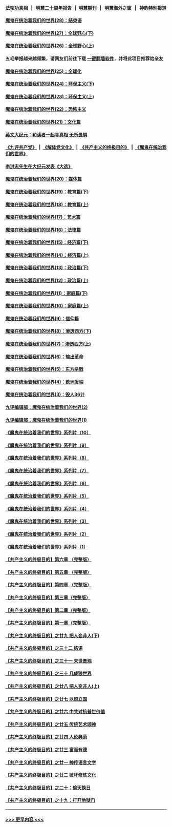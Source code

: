 #### [法轮功真相](https://github.com/gfw-breaker/truth/blob/master/README.md?t=0) &nbsp;&nbsp;|&nbsp;&nbsp; [明慧二十周年报告](https://github.com/gfw-breaker/mh-reports/blob/master/README.md?t=0) &nbsp;&nbsp;|&nbsp;&nbsp;[明慧期刊](https://github.com/gfw-breaker/mh-qikan) &nbsp;&nbsp;|&nbsp;&nbsp; [明慧海外之窗](https://github.com/gfw-breaker/mh-news/blob/master/README.md?t=0) &nbsp;&nbsp;|&nbsp;&nbsp; [神韵特别报道](https://github.com/gfw-breaker/mh-news/blob/master/shenyun.md?t=0)
#### [魔鬼在统治着我们的世界(28)：结束语](../pages/nsc422/n10936246.md?t=07150801) 
#### [魔鬼在统治着我们的世界(27)：全球野心(下)](../pages/nsc422/n10928319.md?t=07150801) 
#### [魔鬼在统治着我们的世界(26)：全球野心(上)](../pages/nsc422/n10900318.md?t=07150801) 
#### 五毛举报越来越频繁，请网友们前往下载 [一键翻墙软件](https://github.com/gfw-breaker/ssr-accounts)，并将此项目推荐给亲友
#### [魔鬼在统治着我们的世界(25)：全球化](../pages/nsc422/n10788205.md?t=07150801) 
#### [魔鬼在统治着我们的世界(24)：环保主义(下)](../pages/nsc422/n10695307.md?t=07150801) 
#### [魔鬼在统治着我们的世界(23)：环保主义(上)](../pages/nsc422/n10688613.md?t=07150801) 
#### [魔鬼在统治着我们的世界(22)：恐怖主义](../pages/nsc422/n10614727.md?t=07150801) 
#### [魔鬼在统治着我们的世界(21)：文化篇](../pages/nsc422/n10597706.md?t=07150801) 
#### [英文大纪元：和读者一起寻真相 无所畏惧](../pages/nsc422/n12542027.md?t=07150801) 
#### [《九评共产党》](https://github.com/begood0513/9ping.md/blob/master/README.md) &nbsp;|&nbsp; [《解体党文化》](../../../../jtdwh.md/blob/master/README.md)  &nbsp;|&nbsp; [《共产主义的终极目的》](../../../../gczydzjmd.md/blob/master/README.md) &nbsp;|&nbsp; [《魔鬼在统治我们的世界》](../../../../mgztzwmdsj.md/blob/master/README.md) 
#### [李洪志先生在大纪元发表《大选》](../pages/nsc422/n12534746.md?t=07150801) 
#### [魔鬼在统治着我们的世界(20)：媒体篇](../pages/nsc422/n10586579.md?t=07150801) 
#### [魔鬼在统治着我们的世界(19)：教育篇(下)](../pages/nsc422/n10564808.md?t=07150801) 
#### [魔鬼在统治着我们的世界(18)：教育篇(上)](../pages/nsc422/n10526970.md?t=07150801) 
#### [魔鬼在统治着我们的世界(17)：艺术篇](../pages/nsc422/n10499093.md?t=07150801) 
#### [魔鬼在统治着我们的世界(16)：法律篇](../pages/nsc422/n10485969.md?t=07150801) 
#### [魔鬼在统治着我们的世界(15)：经济篇(下)](../pages/nsc422/n10469975.md?t=07150801) 
#### [魔鬼在统治着我们的世界(14)：经济篇(上)](../pages/nsc422/n10457370.md?t=07150801) 
#### [魔鬼在统治着我们的世界(13)：政治篇(下)](../pages/nsc422/n10448270.md?t=07150801) 
#### [魔鬼在统治着我们的世界(12)：政治篇(上)](../pages/nsc422/n10444576.md?t=07150801) 
#### [魔鬼在统治着我们的世界(11)：家庭篇(下)](../pages/nsc422/n10440961.md?t=07150801) 
#### [魔鬼在统治着我们的世界(10)：家庭篇(上)](../pages/nsc422/n10435448.md?t=07150801) 
#### [魔鬼在统治着我们的世界(9)：信仰篇](../pages/nsc422/n10432159.md?t=07150801) 
#### [魔鬼在统治着我们的世界(8)：渗透西方(下)](../pages/nsc422/n10429603.md?t=07150801) 
#### [魔鬼在统治着我们的世界(7)：渗透西方(上)](../pages/nsc422/n10426013.md?t=07150801) 
#### [魔鬼在统治着我们的世界(6)：输出革命](../pages/nsc422/n10421536.md?t=07150801) 
#### [魔鬼在统治着我们的世界(5)：东方杀戮](../pages/nsc422/n10417707.md?t=07150801) 
#### [魔鬼在统治着我们的世界(4)：欧洲发端](../pages/nsc422/n10414890.md?t=07150801) 
#### [魔鬼在统治着我们的世界(3)：毁人36计](../pages/nsc422/n10411583.md?t=07150801) 
#### [九评编辑部：魔鬼在统治着我们的世界(2)](../pages/nsc422/n10410036.md?t=07150801) 
#### [九评编辑部：魔鬼在统治着我们的世界(1)](../pages/nsc422/n10406825.md?t=07150801) 
#### [《魔鬼在统治着我们的世界》系列片（10）](../pages/nsc422/n12292670.md?t=07150801) 
#### [《魔鬼在统治着我们的世界》系列片（9）](../pages/nsc422/n12290859.md?t=07150801) 
#### [《魔鬼在统治着我们的世界》系列片（8）](../pages/nsc422/n12287445.md?t=07150801) 
#### [《魔鬼在统治着我们的世界》系列片（7）](../pages/nsc422/n12283425.md?t=07150801) 
#### [《魔鬼在统治着我们的世界》系列片（6）](../pages/nsc422/n12282314.md?t=07150801) 
#### [《魔鬼在统治着我们的世界》系列片（5）](../pages/nsc422/n12281419.md?t=07150801) 
#### [《魔鬼在统治着我们的世界》系列片（4）](../pages/nsc422/n12274024.md?t=07150801) 
#### [《魔鬼在统治着我们的世界》系列片（3）](../pages/nsc422/n12271322.md?t=07150801) 
#### [《魔鬼在统治着我们的世界》系列片（2）](../pages/nsc422/n12269049.md?t=07150801) 
#### [《魔鬼在统治着我们的世界》系列片（1）](../pages/nsc422/n12267575.md?t=07150801) 
#### [【共产主义的终极目的】第六章 （完整版）](../pages/nsc422/n11428913.md?t=07150801) 
#### [【共产主义的终极目的】第五章 （完整版）](../pages/nsc422/n11428912.md?t=07150801) 
#### [【共产主义的终极目的】第四章 （完整版）](../pages/nsc422/n11428907.md?t=07150801) 
#### [【共产主义的终极目的】第三章（完整版）](../pages/nsc422/n11428848.md?t=07150801) 
#### [【共产主义的终极目的】第二章（完整版）](../pages/nsc422/n11428831.md?t=07150801) 
#### [【共产主义的终极目的】第一章（完整版）](../pages/nsc422/n11417651.md?t=07150801) 
#### [【共产主义的终极目的】之廿九 把人变非人(下)](../pages/nsc422/n11344140.md?t=07150801) 
#### [【共产主义的终极目的】之三十二 结语](../pages/nsc422/n11360535.md?t=07150801) 
#### [【共产主义的终极目的】之三十一 末世景观](../pages/nsc422/n11351129.md?t=07150801) 
#### [【共产主义的终极目的】之三十 几成狼世界](../pages/nsc422/n11348280.md?t=07150801) 
#### [【共产主义的终极目的】之廿八 把人变非人(上)](../pages/nsc422/n11340492.md?t=07150801) 
#### [【共产主义的终极目的】之廿七 以恨立国](../pages/nsc422/n11336944.md?t=07150801) 
#### [【共产主义的终极目的】之廿六 中共对抗普世价值](../pages/nsc422/n11324785.md?t=07150801) 
#### [【共产主义的终极目的】之廿五 传统艺术颂神](../pages/nsc422/n11296396.md?t=07150801) 
#### [【共产主义的终极目的】之廿四 人伦典范](../pages/nsc422/n11296397.md?t=07150801) 
#### [【共产主义的终极目的】之廿三 富而有德](../pages/nsc422/n11283598.md?t=07150801) 
#### [【共产主义的终极目的】之廿一 神传语言文字](../pages/nsc422/n11263265.md?t=07150801) 
#### [【共产主义的终极目的】之廿二 破坏修炼文化](../pages/nsc422/n11245728.md?t=07150801) 
#### [【共产主义的终极目的】之二十：偷天换日](../pages/nsc422/n11238846.md?t=07150801) 
#### [【共产主义的终极目的】之十九：打开地狱门](../pages/nsc422/n11206376.md?t=07150801) 

----
#### [ >>> 更早内容 <<< ](../indexes/nsc422-earlier.md)
